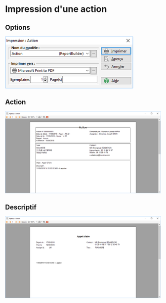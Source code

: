 # Impression d'une action

## Options


![](Options.png)


## Action


![](ExempleAction.png)


## Descriptif


![](ExempleDescription.png)


